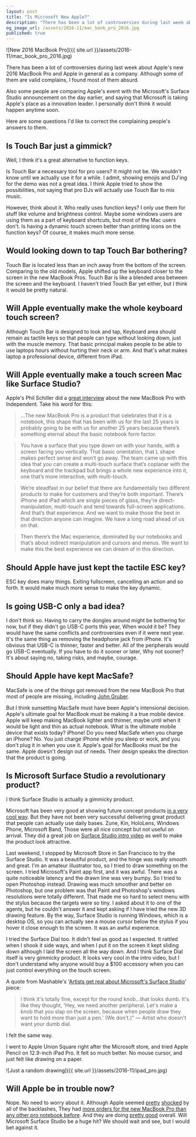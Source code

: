 ```yaml
---
layout: post
title: "Is Microsoft New Apple?"
description: "There has been a lot of controversies during last week about Apple's new 2016 MacBook Pro and Apple in general as a company. Although some of them are valid complains, I found most of them absurd."
og_image_url: /assets/2016-11/mac_book_pro_2016.jpg
published: true
---
```

![New 2016 MacBook Pro]({{ site.url }}/assets/2016-11/mac_book_pro_2016.jpg)

There has been a lot of controversies during last week about Apple's new 2016 MacBook Pro and Apple in general as a company. Although some of them are valid complains, I found most of them absurd.

Also some people are comparing Apple's event with the Microsoft's Surface Studio announcement on the day earlier, and saying that Microsoft is taking Apple's place as a innovation leader. I personally don't think it would happen anytime soon.

Here are some questions I'd like to correct the complaining people's answers to them.

## Is Touch Bar just a gimmick?
Well, I think it's a great alternative to function keys.

Is Touch Bar a necessary tool for pro users? It might not be. We wouldn't know until we actually use it for a while. I admit, showing emojis and DJ'ing for the demo was not a great idea. I think Apple tried to show the possibilities, not saying that pro DJs will actually use Touch Bar to mix music.

However, think about it. Who really uses function keys? I only use them for stuff like volume and brightness control. Maybe some windows users are using them as a part of keyboard shortcuts, but most of the Mac users don't. Is having a dynamic touch screen better than printing icons on the function keys? Of course, it makes much more sense.

## Would looking down to tap Touch Bar bothering?
Touch Bar is located less than an inch away from the bottom of the screen. Comparing to the old models, Apple shifted up the keyboard closer to the screen in the new MacBook Pros. Touch Bar is like a blended area between the screen and the keyboard. I haven't tried Touch Bar yet either, but I think it would be pretty natural.

## Will Apple eventually make the whole keyboard touch screen?
Although Touch Bar is designed to look and tap, Keyboard area should remain as tactile keys so that people can type without looking down, just with the muscle memory. That basic principal makes people to be able to use laptops hours without hurting their neck or arm. And that's what makes laptop a professional device, different from iPad.

## Will Apple eventually make a touch screen Mac like Surface Studio?
Apple's Phil Schiller did a [great interview](http://www.independent.co.uk/life-style/gadgets-and-tech/features/apple-macbook-pro-new-philip-schiller-interview-phil-iphone-ios-criticism-a7393156.html) about the new MacBook Pro with Independent. Take his word for this:

> ...The new MacBook Pro is a product that celebrates that it is a notebook, this shape that has been with us for the last 25 years is probably going to be with us for another 25 years because there’s something eternal about the basic notebook form factor.

> You have a surface that you type down on with your hands, with a screen facing you vertically. That basic orientation, that L shape makes perfect sense and won’t go away. The team came up with this idea that you can create a multi-touch surface that’s coplanar with the keyboard and the trackpad but brings a whole new experience into it, one that’s more interactive, with multi-touch.

> We’re steadfast in our belief that there are fundamentally two different products to make for customers and they’re both important. There’s iPhone and iPad which are single pieces of glass, they’re direct-manipulation, multi-touch and tend towards full-screen applications. And that’s that experience. And we want to make those the best in that direction anyone can imagine. We have a long road ahead of us on that.

> Then there’s the Mac experience, dominated by our notebooks and that’s about indirect manipulation and cursors and menus. We want to make this the best experience we can dream of in this direction.

## Should Apple have just kept the tactile ESC key?
ESC key does many things. Exiting fullscreen, cancelling an action and so forth. It would make much more sense to make the key dynamic.

## Is going USB-C only a bad idea?
I don't think so. Having to carry the dongles around might be bothering for now, but if they didn't go USB-C ports this year, When would it be? They would have the same conflicts and controversies even if it were next year. It's the same thing as removing the headphone jack from iPhone. It's obvious that USB-C is thinner, faster and better. All of the peripherals would go USB-C eventually. If you have to do it sooner or later, Why not sooner? It's about saying no, taking risks, and maybe, courage.

## Should Apple have kept MacSafe?
MacSafe is one of the things got removed from the new MacBook Pro that most of people are missing, including [John Gruber](http://daringfireball.net/linked/2016/11/02/requiem-for-magsafe).

But I think sunsetting MacSafe must have been Apple's intensional decision. Apple's ultimate goal for MacBook must be making it a true mobile device. Apple will keep making MacBook lighter and thinner, maybe until when it would be light and thin as actual notebook. What is the ultimate mobile device that exists today? iPhone! Do you need MacSafe when you charge an iPhone? No. You just charge iPhone while you sleep or work, and you don't plug it in when you use it. Apple's goal for MacBooks must be the same. Apple doesn't design out of needs. Their design speaks the direction that the product is going.

## Is Microsoft Surface Studio a revolutionary product?
I think Surface Studio is actually a gimmicky product.

Microsoft has been very good at showing future concept products [in a very cool way](https://www.youtube.com/watch?v=w-tFdreZB94&feature=share). But they have not been very successful delivering great product that people can actually use daily bases. Zune, Kin, HoloLens, Windows Phone, Microsoft Band, Those were all nice concept but not useful on arrival. They did a great job on [Surface Studio intro video](https://www.youtube.com/watch?v=BzMLA8YIgG0) as well to make the product look attractive.

Last weekend, I stopped by Microsoft Store in San Francisco to try the Surface Studio. It was a beautiful product, and the hinge was really smooth and great. I'm an amateur illustrator too, so I tried to draw something on the screen. I tried Microsoft's Paint app first, and it was awful. There was a quite noticeable latency and the drawn line was very bumpy. So I tried to open Photoshop instead. Drawing was much smoother and better on Photoshop, but one problem was that Paint and Photoshop's windows resolutions were totally different. That made me so hard to select menu with the stylus because the targets were so tiny.  I asked about it to one of the agents, but he couldn't answer it and kept asking if I have tried the new 3D drawing feature. By the way, Surface Studio is running Windows, which is a desktop OS, so you can actually see a mouse cursor below the stylus if you hover it close enough to the screen. It was an awful experience.

I tried the Surface Dial too. It didn't feel as good as I expected. It rattled when I shook it side ways, and when I put it on the screen it kept sliding down although I laid the screen all the way down. And I think Surface Dial itself is very gimmicky product. It looks very cool in the intro video, but I don't understand why anyone would buy a $100 accessory when you can just control everything on the touch screen.

A quote from Mashable's '[Artists get real about Microsoft's Surface Studio](http://mashable.com/2016/10/28/mashable-art-team-reacts-microsoft-surface-studio/)' piece:

> I think it's totally fine, except for the round knob...that looks dumb. It's like they thought, 'Hey, we need another peripheral. Let's make a knob that you slap on the screen, because when people draw they want to hold more than just a pen.' (We don't.)" — Artist who doesn't want your dumb dial.

I felt the same way.

I went to Apple Union Square right after the Microsoft store, and tried Apple Pencil on 12.9-inch iPad Pro. It felt so much better. No mouse cursor, and just felt like drawing on a paper.

![Just a random drawing]({{ site.url }}/assets/2016-11/ipad_pro.jpg)

## Will Apple be in trouble now?
Nope. No need to worry about it. Although Apple seemed [pretty](http://www.imore.com/apple-usb-c-thunderbolt-3-price-cut) [shocked](http://www.macrumors.com/2016/11/04/apple-lg-display-major-price-cut/) by all of the backlashes, They had [more orders for the new MacBook Pro than any other pro notebook before](http://www.independent.co.uk/life-style/gadgets-and-tech/features/apple-macbook-pro-new-philip-schiller-interview-phil-iphone-ios-criticism-a7393156.html). And they are doing [pretty good](http://www.investors.com/news/technology/click/apple-iphone-grabs-104-of-smartphone-industry-profit-in-q3/) overall. Will Microsoft Surface Studio be a huge hit? We should wait and see, but I would bet against it.
